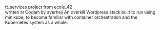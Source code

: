 ft_services project from ecole_42    
written at Codam by averheij
An overkill Wordpress stack built to run using minikube, to become familiar with container orchestration and the Kubernetes system as a whole.

